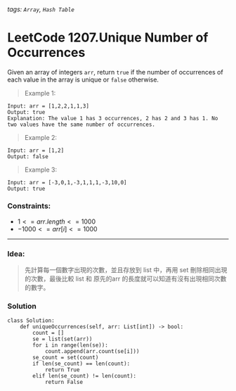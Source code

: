 ###### tags: `Array`, `Hash Table`

# LeetCode 1207.Unique Number of Occurrences
Given an array of integers ```arr```, return ```true``` if the number of occurrences of each value in the array is unique or ```false``` otherwise.  
  
 

>Example 1:
```
Input: arr = [1,2,2,1,1,3]
Output: true
Explanation: The value 1 has 3 occurrences, 2 has 2 and 3 has 1. No two values have the same number of occurrences.
```

>Example 2:
```
Input: arr = [1,2]
Output: false
```
>Example 3:
```
Input: arr = [-3,0,1,-3,1,1,1,-3,10,0]
Output: true
```
 

### Constraints:

- $1 <= arr.length <= 1000$
- $-1000 <= arr[i] <= 1000$




---
### Idea:
>先計算每一個數字出現的次數，並且存放到 list 中，再用 set 刪除相同出現的次數，最後比較 list 和 原先的arr 的長度就可以知道有沒有出現相同次數的數字。  
>
### Solution

```python=
class Solution:
    def uniqueOccurrences(self, arr: List[int]) -> bool:
        count = []
        se = list(set(arr))
        for i in range(len(se)):
            count.append(arr.count(se[i]))
        se_count = set(count)
        if len(se_count) == len(count):
            return True
        elif len(se_count) != len(count):
            return False
```
